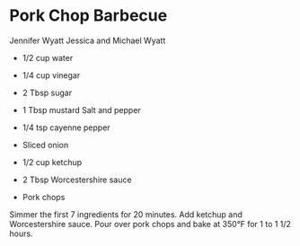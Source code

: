 # Pork Chop Barbecue

Jennifer Wyatt
Jessica and Michael Wyatt

- 1/2 cup water
- 1/4 cup vinegar
- 2 Tbsp sugar
- 1 Tbsp mustard Salt and pepper

- 1/4 tsp cayenne pepper
- Sliced onion
- 1/2 cup ketchup
- 2 Tbsp Worcestershire sauce
- Pork chops

Simmer the first 7 ingredients for 20 minutes. Add ketchup and Worcestershire sauce. Pour over pork chops and bake at 350°F for 1 to 1 1/2 hours.